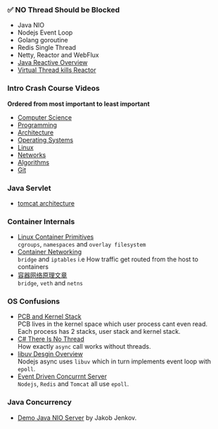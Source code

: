 ### ✅ NO Thread Should be Blocked
- Java NIO
- Nodejs Event Loop
- Golang goroutine
- Redis Single Thread
- Netty, Reactor and WebFlux
- [Java Reactive Overview](https://zhongyangma.github.io/archivers/An-Overview-of-Reactive-Programming)
- [Virtual Thread kills Reactor](https://youtu.be/axNA-gr3hDg?si=NeGI2MClGNo-yWLu)

### Intro Crash Course Videos
**Ordered from most important to least important**
- [Computer Science](https://youtube.com/playlist?list=PLH2l6uzC4UEW0s7-KewFLBC1D0l6XRfye)
- [Programming](https://youtube.com/playlist?list=PLKUb7MEve0TjHQSKUWChAWyJPCpYMRovO)
- [Architecture](https://youtube.com/playlist?list=PL0oekSefhQVJdk0hSRu6sZ2teWM740NtL)
- [Operating Systems](https://youtube.com/playlist?list=PLacuG5pysFbDTmsCRGWsMW_PzIOpXnckw)
- [Linux](https://youtube.com/playlist?list=PLT98CRl2KxKHKd_tH3ssq0HPrThx2hESW)
- [Networks](https://youtube.com/playlist?list=PLTZYG7bZ1u6o6wz9EF9tQt1JS-pUmmKTj)
- [Algorithms](https://youtube.com/playlist?list=PL0v718LJg-7-O5n09pu1wS9mRG6omIWwa)
- [Git](https://youtube.com/playlist?list=PLu-nSsOS6FRIg52MWrd7C_qSnQp3ZoHwW)

### Java Servlet
- [tomcat architecture](https://pdai.tech/md/framework/tomcat/tomcat-overview.html)

### Container Internals
- [Linux Container Primitives](https://youtu.be/Ueu8TuW-IOg?si=kwlJ_1u6Ys7HFDfX)  
  `cgroups`, `namespaces` and `overlay filesystem`
- [Container Networking](https://youtu.be/z-ITjDQT7DU?si=WmxvAkHYGTZ9HC9A)  
  `bridge` and `iptables` i.e How traffic get routed from the host to containers
- [容器网络原理文章](https://typesafe.cn/posts/how-to-add-port-for-docker/)  
  `bridge`, `veth` and `netns`

### OS Confusions
- [PCB and Kernel Stack](https://youtu.be/b4fsyrWegGo)  
  PCB lives in the kernel space which user process cant even read.  
  Each process has 2 stacks, user stack and kernel stack.
- [C# There Is No Thread](https://blog.stephencleary.com/2013/11/there-is-no-thread.html)  
  How exactly `async` call works without threads.
- [libuv Desgin Overview](https://docs.libuv.org/en/v1.x/design.html)  
  Nodejs async uses `libuv` which in turn implements event loop with `epoll`.
- [Event Driven Concurrnt Server](https://eli.thegreenplace.net/2017/concurrent-servers-part-3-event-driven/)  
  `Nodejs`, `Redis` and `Tomcat` all use `epoll`.

### Java Concurrency
- [Demo Java NIO Server](https://github.com/jjenkov/java-nio-server) by Jakob Jenkov.
  
